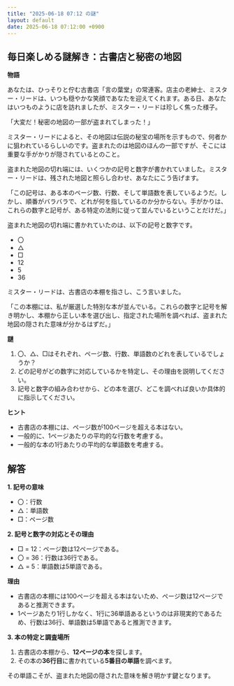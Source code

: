 ```yaml
---
title: "2025-06-18 07:12 の謎"
layout: default
date: 2025-06-18 07:12:00 +0900
---
```

## 毎日楽しめる謎解き：古書店と秘密の地図

**物語**

あなたは、ひっそりと佇む古書店「言の葉堂」の常連客。店主の老紳士、ミスター・リードは、いつも穏やかな笑顔であなたを迎えてくれます。ある日、あなたはいつものように店を訪れましたが、ミスター・リードは珍しく焦った様子。

「大変だ！秘密の地図の一部が盗まれてしまった！」

ミスター・リードによると、その地図は伝説の秘宝の場所を示すもので、何者かに狙われているらしいのです。盗まれたのは地図のほんの一部ですが、そこには重要な手がかりが隠されているとのこと。

盗まれた地図の切れ端には、いくつかの記号と数字が書かれていました。ミスター・リードは、残された地図と照らし合わせ、あなたにこう告げます。

「この記号は、ある本のページ数、行数、そして単語数を表しているようだ。しかし、順番がバラバラで、どれが何を指しているのか分からない。手がかりは、これらの数字と記号が、ある特定の法則に従って並んでいるということだけだ。」

盗まれた地図の切れ端に書かれていたのは、以下の記号と数字です。

*   〇
*   △
*   □
*   12
*   5
*   36

ミスター・リードは、古書店の本棚を指さし、こう言いました。

「この本棚には、私が厳選した特別な本が並んでいる。これらの数字と記号を解き明かし、本棚から正しい本を選び出し、指定された場所を調べれば、盗まれた地図の隠された意味が分かるはずだ。」

**謎**

1.  〇、△、□はそれぞれ、ページ数、行数、単語数のどれを表しているでしょうか？
2.  どの記号がどの数字に対応しているかを特定し、その理由を説明してください。
3.  記号と数字の組み合わせから、どの本を選び、どこを調べれば良いか具体的に指示してください。

**ヒント**

*   古書店の本棚には、ページ数が100ページを超える本はない。
*   一般的に、1ページあたりの平均的な行数を考慮する。
*   一般的な本の1行あたりの平均的な単語数を考慮する。

## 解答

**1. 記号の意味**

*   〇：行数
*   △：単語数
*   □：ページ数

**2. 記号と数字の対応とその理由**

*   □ = 12：ページ数は12ページである。
*   〇 = 36：行数は36行である。
*   △ = 5：単語数は5単語である。

**理由**

*   古書店の本棚には100ページを超える本はないため、ページ数は12ページであると推測できます。
*   1ページあたり1行しかなく、1行に36単語あるというのは非現実的であるため、行数は36行、単語数は5単語であると推測できます。

**3. 本の特定と調査場所**

1.  古書店の本棚から、**12ページの本**を探します。
2.  その本の**36行目**に書かれている**5番目の単語**を調べます。

その単語こそが、盗まれた地図の隠された意味を解き明かす鍵となります。
